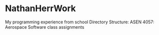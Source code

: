 # NathanHerrWork
My programming experience from school
Directory Structure: 
ASEN 4057: Aerospace Software class assignments
